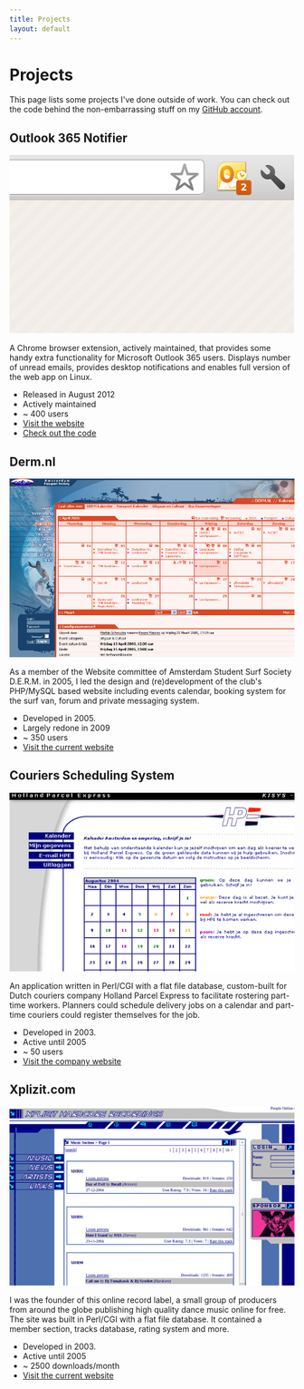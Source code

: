 ```yaml
---
title: Projects
layout: default
---
```


Projects
========

This page lists some projects I've done outside of work. You can check out the
code behind the non-embarrassing stuff on my 
[GitHub account](http://github.com/tombb).


<div markdown="1" class="project">

Outlook 365 Notifier
--------------------

<img src="/images/projects/outlook365_notifier.png">

A Chrome browser extension, actively maintained, that provides some handy 
extra functionality for Microsoft Outlook 365 users. Displays number of
unread emails, provides desktop notifications and enables full version of
the web app on Linux.

* Released in August 2012
* Actively maintained
* ~ 400 users
* [Visit the website](https://chrome.google.com/webstore/detail/dhfemhokeipigjjdopkanibcilnbbjpf)
* [Check out the code](https://github.com/tombb)


</div>
<div markdown="1" class="project">

Derm.nl
-------

<img src="/images/projects/derm.png">

As a member of the Website committee of Amsterdam Student Surf Society D.E.R.M. 
in 2005, I led the design and (re)development of the club's PHP/MySQL based
website including events calendar, booking system for the surf van, 
forum and private messaging system.

* Developed in 2005.
* Largely redone in 2009
* ~ 350 users
* [Visit the current website](http://www.derm.nl)

</div>
<div markdown="1" class="project">

Couriers Scheduling System
--------------------------------

<img src="/images/projects/hpe.png">

An application written in Perl/CGI with a flat file database, custom-built for
Dutch  couriers company Holland Parcel Express to facilitate rostering 
part-time workers. Planners could schedule delivery jobs on a calendar and
part-time couriers could register themselves for the job.

* Developed in 2003.
* Active until 2005
* ~ 50 users
* [Visit the company website](http://www.hpe.nl)

</div>
<div markdown="1" class="project">

Xplizit.com
-----------

<img src="/images/projects/xplizit_com.png">

I was the founder of this online record label, a small 
group of producers from around the globe publishing high quality dance music 
online for free. The site was built in Perl/CGI with a flat file database. It
contained a member section, tracks database, rating system and more.

* Developed in 2003.
* Active until 2005
* ~ 2500 downloads/month
* [Visit the current website](http://www.xplizit.com)

</div>